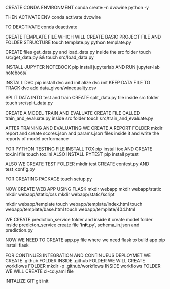 CREATE CONDA ENVIRONMENT
conda create -n dvcwine python -y

THEN ACTIVATE ENV
conda activate dvcwine

TO DEACTIVATE
conda deactivate

CREATE TEMPLATE FILE WHICH WILL CREATE BASIC PROJECT FILE AND FOLDER STRUCTURE
touch template.py
python template.py

CREATE files get_data.py and load_data.py inside the src folder
touch src/get_data.py && touch src/load_data.py

INSTALL JUPYTER NOTEBOOK
pip install jupyterlab
AND RUN
jupyter-lab noteboos/

INSTALL DVC
pip install dvc
and initialize
dvc init
KEEP DATA FILE TO TRACK
dvc add data_given/winequality.csv

SPLIT DATA INTO test and train 
CREATE split_data.py file inside src folder
touch src/split_data.py

CREATE A MODEL TRAIN AND EVALUATE
CREATE FILE CALLED train_and_evaluate.py inside src folder
touch src/train_and_evaluate.py

AFTER TRAINING AND EVALUATING WE CREATE A REPORT FOLDER
mkdir report
and create scores.json and params.json files inside it
and write the reports of model performance

FOR PYTHON TESTING FILE INSTALL TOX
pip install tox
AND CREATE tox.ini file
touch tox.ini
ALSO INSTALL PYTEST
pip install pytest

ALSO WE CREATE TEST FOLDER
mkdir test
CREATE confest.py AND test_config.py

FOR CREATING PACKAGE 
touch setup.py

NOW CREATE WEB APP USING FLASK
mkdir webapp
mkdir webapp/static
mkdir webapp/static/css
mkdir webapp/static/script


mkdir webapp/template
touch webapp/template/index.html
touch webapp/template/base.html
touch webapp/template/404.html

WE CREATE prediction_service folder and inside it create model folder
inside predicton_service create file '__init__.py', schema_in.json and prediction.py


NOW WE NEED TO CREATE app.py file where we need flask to build app
pip install flask 


FOR CONTINUES INTEGRATION AND CONTINUEUS DEPLOYMET WE CREATE .github FOLDER
INSIDE .github FOLDER WE WILL CREATE workflows FOLDER
mkdir -p .github/workflows
INSIDE workflows FOLDER WE WILL CREATE ci-cd.yaml file




INITALIZE GIT
git init


